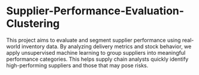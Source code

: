 # Supplier-Performance-Evaluation-Clustering
This project aims to evaluate and segment supplier performance using real-world inventory data. By analyzing delivery metrics and stock behavior, we apply unsupervised machine learning to group suppliers into meaningful performance categories. This helps supply chain analysts quickly identify high-performing suppliers and those that may pose risks.
